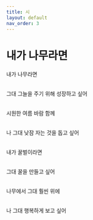 ```yaml
---
title: 시
layout: default
nav_order: 3
---
```


# 내가 나무라면

<p style="text-align: center; font-size:20px;">

내가 나무라면 <br><br>

그대 그늘을 주기 위해 성장하고 싶어 <br><br>

시원한 여름 바람 함께 <br><br>

나 그대 낮잠 자는 것을 돕고 싶어 <br><br>

내가 꿀벌이라면 <br><br>

그대 꿀을 만들고 싶어 <br><br>

나무에서 그대 훨씬 위에 <br><br>

나 그대 행복하게 보고 싶어

</p>